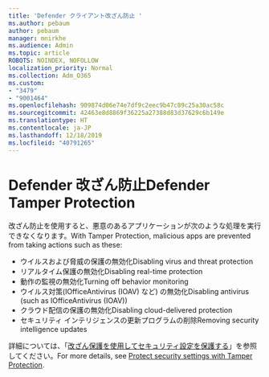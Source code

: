 ```yaml
---
title: 'Defender クライアント改ざん防止 '
ms.author: pebaum
author: pebaum
manager: mnirkhe
ms.audience: Admin
ms.topic: article
ROBOTS: NOINDEX, NOFOLLOW
localization_priority: Normal
ms.collection: Adm_O365
ms.custom:
- "3479"
- "9001464"
ms.openlocfilehash: 909874d06e74e7df9c2eec9b47c89c25a30ac58c
ms.sourcegitcommit: 42463e8d8869f36225a27388d83d37629c6b149e
ms.translationtype: HT
ms.contentlocale: ja-JP
ms.lasthandoff: 12/18/2019
ms.locfileid: "40791265"
---
```

# <a name="defender-tamper-protection"></a><span data-ttu-id="5b254-102">Defender 改ざん防止</span><span class="sxs-lookup"><span data-stu-id="5b254-102">Defender Tamper Protection</span></span> 

<span data-ttu-id="5b254-103">改ざん防止を使用すると、悪意のあるアプリケーションが次のような処理を実行できなくなります。</span><span class="sxs-lookup"><span data-stu-id="5b254-103">With Tamper Protection, malicious apps are prevented from taking actions such as these:</span></span>

- <span data-ttu-id="5b254-104">ウイルスおよび脅威の保護の無効化</span><span class="sxs-lookup"><span data-stu-id="5b254-104">Disabling virus and threat protection</span></span>
- <span data-ttu-id="5b254-105">リアルタイム保護の無効化</span><span class="sxs-lookup"><span data-stu-id="5b254-105">Disabling real-time protection</span></span>
- <span data-ttu-id="5b254-106">動作の監視の無効化</span><span class="sxs-lookup"><span data-stu-id="5b254-106">Turning off behavior monitoring</span></span>
- <span data-ttu-id="5b254-107">ウイルス対策(IOfficeAntivirus (IOAV) など) の無効化</span><span class="sxs-lookup"><span data-stu-id="5b254-107">Disabling antivirus (such as IOfficeAntivirus (IOAV))</span></span>
- <span data-ttu-id="5b254-108">クラウド配信の保護の無効化</span><span class="sxs-lookup"><span data-stu-id="5b254-108">Disabling cloud-delivered protection</span></span>
- <span data-ttu-id="5b254-109">セキュリティ インテリジェンスの更新プログラムの削除</span><span class="sxs-lookup"><span data-stu-id="5b254-109">Removing security intelligence updates</span></span>

<span data-ttu-id="5b254-110">詳細については、「[改ざん保護を使用してセキュリティ設定を保護する](https://docs.microsoft.com/windows/security/threat-protection/windows-defender-antivirus/prevent-changes-to-security-settings-with-tamper-protection)」を参照してください。</span><span class="sxs-lookup"><span data-stu-id="5b254-110">For more details, see [Protect security settings with Tamper Protection](https://docs.microsoft.com/windows/security/threat-protection/windows-defender-antivirus/prevent-changes-to-security-settings-with-tamper-protection).</span></span>